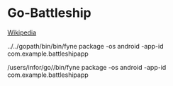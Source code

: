 # Go-Battleship

[Wikipedia](https://en.wikipedia.org/wiki/Battleship_(game))

../../gopath/bin/bin/fyne package -os android -app-id com.example.battleshipapp

/users/infor/go//bin/fyne package -os android -app-id com.example.battleshipapp
